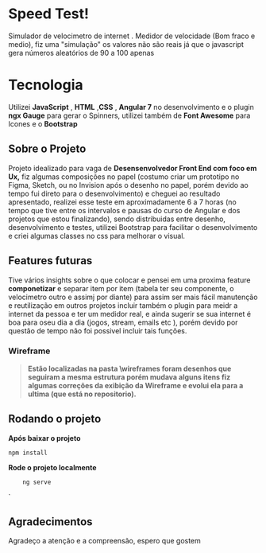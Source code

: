 # Speed Test!

Simulador de velocimetro de internet .
Medidor de velocidade (Bom fraco e medio), fiz uma "simulação" os valores não são reais já que o javascript gera números aleatórios de 90 a 100 apenas


# Tecnologia

Utilizei **JavaScript** , **HTML**   ,**CSS** , **Angular 7** no desenvolvimento e o plugin  **ngx Gauge** para gerar o Spinners, utilizei também de  **Font Awesome** para Icones e o **Bootstrap**


## Sobre o Projeto

Projeto idealizado para vaga de **Desensenvolvedor Front End com foco em Ux,** fiz algumas composições no papel (costumo criar um prototipo no Figma, Sketch, ou no Invision após o desenho no papel, porém devido ao tempo fui  direto para o desenvolvimento) e cheguei ao resultado apresentado, realizei esse teste em aproximadamente 6 a 7 horas (no tempo que tive entre os intervalos e pausas do  curso de Angular e dos projetos que estou finalizando), sendo distribuidas entre desenho,  desenvolvimento e testes, utilizei Bootstrap para facilitar o desenvolvimento  e criei algumas classes no css para melhorar o visual.

## Features futuras

Tive vários insights sobre o que colocar e pensei em uma proxima feature  **componetizar** e separar item por item (tabela ter seu componente, o velocimetro outro e assimj por diante) para assim ser mais fácil manutenção e reutilização em outros projetos incluir também   o plugin para meidr a internet da pessoa  e ter um medidor  real, e ainda sugerir se sua internet é boa para oseu dia a dia (jogos, stream, emails etc ), porém devido por questão de tempo não foi possivel incluir tais funções.

### Wireframe

> **Estão localizadas na pasta \wireframes foram desenhos que seguiram a mesma estrutura porém mudava alguns itens fiz algumas correções da exibição da Wireframe e evolui ela para a ultima (que está no repositorio).**

## Rodando o projeto

**Após baixar o projeto**

    npm install

**Rode o projeto localmente**


        ng serve
    	

`

## Agradecimentos

Agradeço a atenção e a compreensão, espero que gostem
